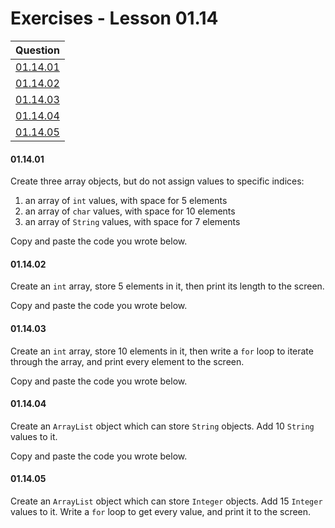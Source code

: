 # Exercises - Lesson 01.14

|Question|
|:-:|
|[01.14.01](https://github.com/joinpursuit/AC-Android/blob/master/cohort_5.4/unit_01/exercises/exercises_01_14_arrays_and_arraylists.md#011401)|
|[01.14.02](https://github.com/joinpursuit/AC-Android/blob/master/cohort_5.4/unit_01/exercises/exercises_01_14_arrays_and_arraylists.md#011402)|
|[01.14.03](https://github.com/joinpursuit/AC-Android/blob/master/cohort_5.4/unit_01/exercises/exercises_01_14_arrays_and_arraylists.md#011403)|
|[01.14.04](https://github.com/joinpursuit/AC-Android/blob/master/cohort_5.4/unit_01/exercises/exercises_01_14_arrays_and_arraylists.md#011404)|
|[01.14.05](https://github.com/joinpursuit/AC-Android/blob/master/cohort_5.4/unit_01/exercises/exercises_01_14_arrays_and_arraylists.md#011405)|

#### 01.14.01

Create three array objects, but do not assign values to specific indices:

1. an array of `int` values, with space for 5 elements
1. an array of `char` values, with space for 10 elements
1. an array of `String` values, with space for 7 elements

Copy and paste the code you wrote below.

#### 01.14.02

Create an `int` array, store 5 elements in it, then print its length to the screen. 

Copy and paste the code you wrote below.
 
#### 01.14.03

Create an `int` array, store 10 elements in it, then write a `for` loop to iterate through the array, and print every element to the screen. 

Copy and paste the code you wrote below.

#### 01.14.04

Create an `ArrayList` object which can store `String` objects. Add 10 `String` values to it. 

Copy and paste the code you wrote below.

#### 01.14.05

Create an `ArrayList` object which can store `Integer` objects. Add 15 `Integer` values to it. Write a `for` loop to get every value, and print it to the screen. 
